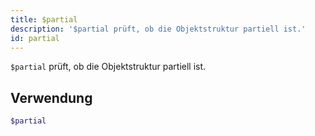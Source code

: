 ```yaml
---
title: $partial
description: '$partial prüft, ob die Objektstruktur partiell ist.'
id: partial
---
```


`$partial` prüft, ob die Objektstruktur partiell ist.

## Verwendung

```php
$partial
```